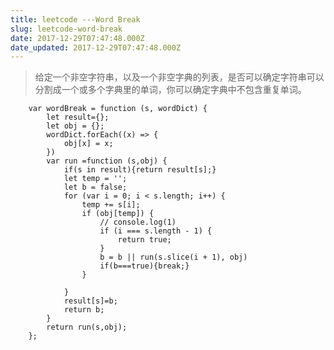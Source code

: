 ```yaml
---
title: leetcode ---Word Break
slug: leetcode-word-break
date: 2017-12-29T07:47:48.000Z
date_updated: 2017-12-29T07:47:48.000Z
---
```


> 给定一个非空字符串，以及一个非空字典的列表，是否可以确定字符串可以分割成一个或多个字典里的单词，你可以确定字典中不包含重复单词。

        var wordBreak = function (s, wordDict) {
            let result={};
            let obj = {};
            wordDict.forEach((x) => {
                obj[x] = x;
            })
            var run =function (s,obj) {
                if(s in result){return result[s];}
                let temp = '';
                let b = false;
                for (var i = 0; i < s.length; i++) {
                    temp += s[i];
                    if (obj[temp]) {
                        // console.log(1)
                        if (i === s.length - 1) {
                            return true;
                        }
                        b = b || run(s.slice(i + 1), obj)
                        if(b===true){break;}
                    }
    
                }
                result[s]=b;
                return b;
            }
            return run(s,obj);
        };
    
